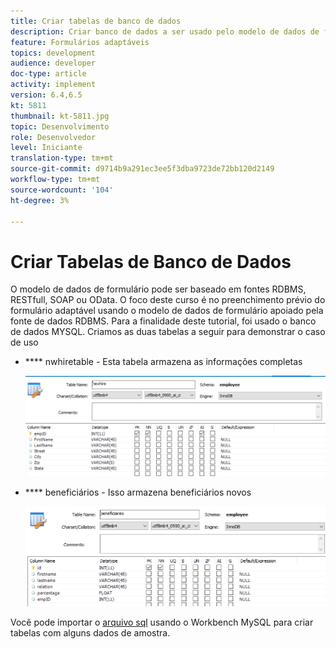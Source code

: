 ```yaml
---
title: Criar tabelas de banco de dados
description: Criar banco de dados a ser usado pelo modelo de dados de formulário
feature: Formulários adaptáveis
topics: development
audience: developer
doc-type: article
activity: implement
version: 6.4,6.5
kt: 5811
thumbnail: kt-5811.jpg
topic: Desenvolvimento
role: Desenvolvedor
level: Iniciante
translation-type: tm+mt
source-git-commit: d9714b9a291ec3ee5f3dba9723de72bb120d2149
workflow-type: tm+mt
source-wordcount: '104'
ht-degree: 3%

---
```



# Criar Tabelas de Banco de Dados

O modelo de dados de formulário pode ser baseado em fontes RDBMS, RESTfull, SOAP ou OData. O foco deste curso é no preenchimento prévio do formulário adaptável usando o modelo de dados de formulário apoiado pela fonte de dados RDBMS. Para a finalidade deste tutorial, foi usado o banco de dados MYSQL. Criamos as duas tabelas a seguir para demonstrar o caso de uso

* **** nwhiretable - Esta tabela armazena as informações completas

   ![newhire](assets/newhire-table.png)


* **** beneficiários - Isso armazena beneficiários novos

   ![beneficiários](assets/beneficiaries-table.png)

Você pode importar o [arquivo sql](assets/db-schema.sql) usando o Workbench MySQL para criar tabelas com alguns dados de amostra.